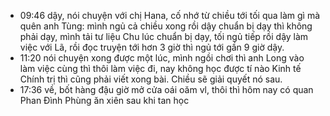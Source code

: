 - 09:46 dậy, nói chuyện với chị Hana, cố nhớ từ chiều tới tối qua làm gì mà quên anh Tùng: mình ngủ cả chiều xong rồi dậy chuẩn bị dạy thì không phải dạy, mình tải tư liệu Chu lúc chuẩn bị dạy, tối ngủ tiếp rồi dậy làm việc với Lã, rồi đọc truyện tới hơn 3 giờ thì ngủ tới gần 9 giờ dậy.
- 11:20 nói chuyện xong được một lúc, mình ngồi chơi thì anh Long vào làm việc cùng thì thôi làm việc đi, nay không học được tí nào Kinh tế Chính trị thì cũng phải viết xong bài. Chiều sẽ giải quyết nó sau.
- 17:36 về, bốt hàng đậu giờ mở cửa oái oăm vl, thôi thì hôm nay có quan Phan Đình Phùng ăn xiên sau khi tan học